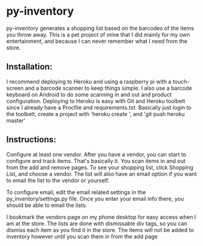 # py-inventory
py-inventory generates a shopping list based on the barcodes of the items you throw away. This is a pet project of mine that I did mainly for my own entertainment, and because I can never remember what I need from the store. 

## Installation:
I recommend deploying to Heroku and using a raspberry pi with a touch-screen and a barcode scanner to keep things simple. I also use a barcode keyboard on Android to do some scanning in and out and product configuration. Deploying to Heroku is easy with Git and Heroku toolbelt since I already have a Procfile and requirements.txt. Basically just login to the toolbelt, create a project with 'heroku create <project-name>', and 'git push heroku master'

## Instructions:
Configure at least one vendor. After you have a vendor, you can start to configure and track items. That's basically it. You scan items in and out from the add and remove pages. To see your shopping list, click Shopping List, and choose a vendor. The list will also have an email option if you want to email the list to the vendor or yourself.

To configure email, edit the email related settings in the py_inventory/settings.py file. Once you enter your email info there, you should be able to email the lists.

I bookmark the vendors page on my phone desktop for easy access when I am at the store. The lists are done with dismissable div tags, so you can dismiss each item as you find it in the store. The items will not be added to inventory however until you scan them in from the add page
